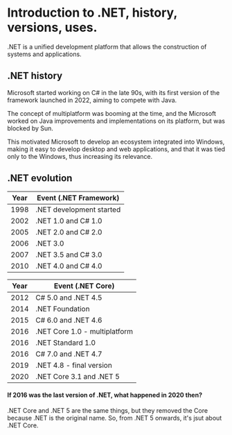 # Introduction to .NET, history, versions, uses.

.NET is a unified development platform that allows the construction of systems and applications.

## .NET history

Microsoft started working on C# in the late 90s, with its first version of the framework launched in 2022, aiming to compete with Java.

The concept of multiplatform was booming at the time, and the Microsoft worked on Java improvements and implementations on its platform, but was blocked by Sun.

This motivated Microsoft to develop an ecosystem integrated into Windows, making it easy to develop desktop and web applications, and that it was tied only to the Windows, thus increasing its relevance.

## .NET evolution

| Year | Event (.NET Framework)   |
|------|--------------------------|
| 1998 | .NET development started |
| 2002 | .NET 1.0 and C# 1.0      |
| 2005 | .NET 2.0 and C# 2.0      |
| 2006 | .NET 3.0                 |
| 2007 | .NET 3.5 and C# 3.0      |
| 2010 | .NET 4.0 and C# 4.0      |

| Year | Event (.NET Core)             |
|------|-------------------------------|
| 2012 | C# 5.0 and .NET 4.5           |
| 2014 | .NET Foundation               |
| 2015 | C# 6.0 and .NET 4.6           |
| 2016 | .NET Core 1.0 - multiplatform |
| 2016 | .NET Standard 1.0             |
| 2016 | C# 7.0 and .NET 4.7           |
| 2019 | .NET 4.8 - final version      |
| 2020 | .NET Core 3.1 and .NET 5      |

#### If 2016 was the last version of .NET, what happened in 2020 then?

.NET Core and .NET 5 are the same things, but they removed the Core because .NET is the original name. So, from .NET 5 onwards, it's jsut about .NET Core.